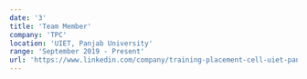 ```yaml
---
date: '3'
title: 'Team Member'
company: 'TPC'
location: 'UIET, Panjab University'
range: 'September 2019 - Present'
url: 'https://www.linkedin.com/company/training-placement-cell-uiet-panjab-university-chandigarh/'
---
```


<!--
- Collaborated with a small team of student designers to spearhead a new brand and design system for Scout’s inaugural student-led design conference at Northeastern
- Worked closely with designers and management team to develop, document, and manage the conference’s marketing website using Jekyll, Sass, and JavaScript -->
